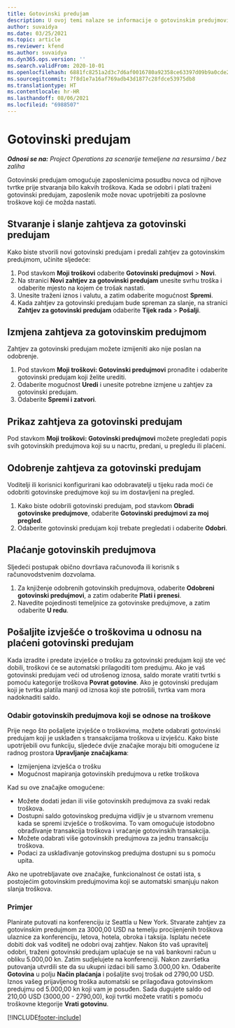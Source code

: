 ```yaml
---
title: Gotovinski predujam
description: U ovoj temi nalaze se informacije o gotovinskim predujmovima.
author: suvaidya
ms.date: 03/25/2021
ms.topic: article
ms.reviewer: kfend
ms.author: suvaidya
ms.dyn365.ops.version: ''
ms.search.validFrom: 2020-10-01
ms.openlocfilehash: 6881fc8251a2d3c7d6af0016780a92358ce63397d09b9a0cde201126cd2912cc
ms.sourcegitcommit: 7f8d1e7a16af769adb43d1877c28fdce53975db8
ms.translationtype: HT
ms.contentlocale: hr-HR
ms.lasthandoff: 08/06/2021
ms.locfileid: "6988507"
---
```

# <a name="cash-advance"></a>Gotovinski predujam

_**Odnosi se na:** Project Operations za scenarije temeljene na resursima / bez zaliha_

Gotovinski predujam omogućuje zaposlenicima posudbu novca od njihove tvrtke prije stvaranja bilo kakvih troškova. Kada se odobri i plati traženi gotovinski predujam, zaposlenik može novac upotrijebiti za poslovne troškove koji će možda nastati. 

## <a name="create-and-submit-a-cash-advance-request"></a>Stvaranje i slanje zahtjeva za gotovinski predujam
Kako biste stvorili novi gotovinski predujam i predali zahtjev za gotovinskim predujmom, učinite sljedeće: 

1. Pod stavkom **Moji troškovi** odaberite **Gotovinski predujmovi** > **Novi**. 
2. Na stranici **Novi zahtjev za gotovinski predujam** unesite svrhu troška i odaberite mjesto na kojem će trošak nastati.
3. Unesite traženi iznos i valutu, a zatim odaberite mogućnost **Spremi**. 
4. Kada zahtjev za gotovinski predujam bude spreman za slanje, na stranici **Zahtjev za gotovinski predujam** odaberite **Tijek rada** > **Pošalji**.

## <a name="modify-a-cash-advance-request"></a>Izmjena zahtjeva za gotovinskim predujmom

Zahtjev za gotovinski predujam možete izmijeniti ako nije poslan na odobrenje.

1. Pod stavkom **Moji troškovi: Gotovinski predujmovi** pronađite i odaberite gotovinski predujam koji želite urediti.
2. Odaberite mogućnost **Uredi** i unesite potrebne izmjene u zahtjev za gotovinski predujam. 
3. Odaberite **Spremi i zatvori**.


## <a name="view-cash-advance-requests"></a>Prikaz zahtjeva za gotovinski predujam
Pod stavkom **Moji troškovi: Gotovinski predujmovi** možete pregledati popis svih gotovinskih predujmova koji su u nacrtu, predani, u pregledu ili plaćeni. 

## <a name="approve-cash-advance-requests"></a>Odobrenje zahtjeva za gotovinski predujam

Voditelji ili korisnici konfigurirani kao odobravatelji u tijeku rada moći će odobriti gotovinske predujmove koji su im dostavljeni na pregled. 

1. Kako biste odobrili gotovinski predujam, pod stavkom **Obradi gotovinske predujmove**, odaberite **Gotovinski predujmovi za moj pregled**.
2. Odaberite gotovinski predujam koji trebate pregledati i odaberite **Odobri**.  

## <a name="pay-cash-advances"></a>Plaćanje gotovinskih predujmova 
Sljedeći postupak obično dovršava računovođa ili korisnik s računovodstvenim dozvolama.

1. Za knjiženje odobrenih gotovinskih predujmova, odaberite **Odobreni gotovinski predujmovi**, a zatim odaberite **Plati i prenesi**.  
2. Navedite pojedinosti temeljnice za gotovinske predujmove, a zatim odaberite **U redu**. 

## <a name="submit-an-expense-report-against-a-paid-cash-advance"></a>Pošaljite izvješće o troškovima u odnosu na plaćeni gotovinski predujam 

Kada izradite i predate izvješće o trošku za gotovinski predujam koji ste već dobili, troškovi će se automatski prilagoditi tom predujmu. Ako je vaš gotovinski predujam veći od utrošenog iznosa, saldo morate vratiti tvrtki s pomoću kategorije troškova **Povrat gotovine**. Ako je gotovinski predujam koji je tvrtka platila manji od iznosa koji ste potrošili, tvrtka vam mora nadoknaditi saldo. 

### <a name="select-cash-advances-that-apply-to-your-expenses"></a>Odabir gotovinskih predujmova koji se odnose na troškove
Prije nego što pošaljete izvješće o troškovima, možete odabrati gotovinski predujam koji je usklađen s transakcijama troškova u izvješću. Kako biste upotrijebili ovu funkciju, sljedeće dvije značajke moraju biti omogućene iz radnog prostora **Upravljanje značajkama**:

  - Izmijenjena izvješća o trošku
  - Mogućnost mapiranja gotovinskih predujmova u retke troškova
 
 Kad su ove značajke omogućene:
 
  - Možete dodati jedan ili više gotovinskih predujmova za svaki redak troškova.
  - Dostupni saldo gotovinskog predujma vidljiv je u stvarnom vremenu kada se spremi izvješće o troškovima. To vam omogućuje istodobno obrađivanje transakcija troškova i vraćanje gotovinskih transakcija.
  - Možete odabrati više gotovinskih predujmova za jednu transakciju troškova.
  - Podaci za usklađivanje gotovinskog predujma dostupni su s pomoću upita. 
 
Ako ne upotrebljavate ove značajke, funkcionalnost će ostati ista, s postojećim gotovinskim predujmovima koji se automatski smanjuju nakon slanja troškova.

### <a name="example"></a>Primjer 
Planirate putovati na konferenciju iz Seattla u New York. Stvarate zahtjev za gotovinskim predujmom za 3000,00 USD na temelju procijenjenih troškova ulaznice za konferenciju, letova, hotela, obroka i taksija. Isplatu nećete dobiti dok vaš voditelj ne odobri ovaj zahtjev. Nakon što vaš upravitelj odobri, traženi gotovinski predujam uplaćuje se na vaš bankovni račun u obliku 5.000,00 kn. Zatim sudjelujete na konferenciji. Nakon završetka putovanja utvrdili ste da su ukupni izdaci bili samo 3.000,00 kn. Odaberite **Gotovina** u polju **Način plaćanja** i pošaljite svoj trošak od 2790,00 USD. Iznos vašeg prijavljenog troška automatski se prilagođava gotovinskom predujmu od 5.000,00 kn koji vam je posuđen. Sada dugujete saldo od 210,00 USD (3000,00 - 2790,00), koji tvrtki možete vratiti s pomoću troškovne ktegorije **Vrati gotovinu**.



[!INCLUDE[footer-include](../includes/footer-banner.md)]
